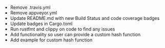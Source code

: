 * Remove .travis.yml
* Remove appveyor.yml
* Update README.md with new Build Status and code coverage badges
* Update badges in Cargo.toml
* Run rustfmt and clippy on code to find any issues
* Add functionality so user can provide a custom hash function
* Add example for custom hash function
